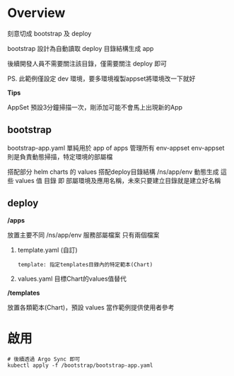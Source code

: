 # Overview

刻意切成 bootstrap 及 deploy

bootstrap 設計為自動讀取 deploy 目錄結構生成 app

後續開發人員不需要關注該目錄，僅需要關注 deploy 即可

PS. 
此範例僅設定 dev 環境，要多環境複製appset將環境改一下就好

**Tips**

AppSet 預設3分鐘掃描一次，剛添加可能不會馬上出現新的App

## bootstrap

bootstrap-app.yaml 單純用於 app of apps 管理所有 env-appset
env-appset 則是負責動態掃描，特定環境的部屬檔

搭配部分 helm charts 的 values 搭配deploy目錄結構 /ns/app/env 動態生成 這些 values 值
目錄 即 部屬環境及應用名稱，未來只要建立目錄就是建立好名稱

## deploy

**/apps**

放置主要不同 /ns/app/env 服務部屬檔案
只有兩個檔案
1. template.yaml (自訂)
    ```
    template: 指定templates目錄內的特定範本(Chart)
    ```
2. values.yaml
目標Chart的values值替代

**/templates**

放置各類範本(Chart)，預設 values 當作範例提供使用者參考

# 啟用

```shell
# 後續透過 Argo Sync 即可
kubectl apply -f /bootstrap/bootstrap-app.yaml 
```